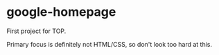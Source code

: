 # google-homepage
First project for TOP.  

Primary focus is definitely not HTML/CSS, so don't look too hard at this.